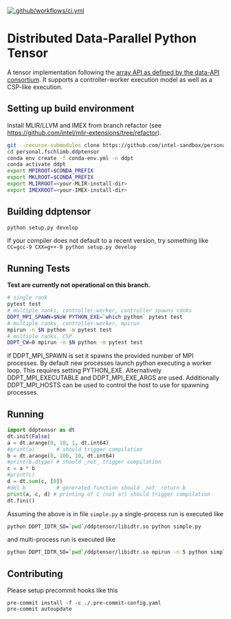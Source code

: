 [![.github/workflows/ci.yml](https://github.com/intel-sandbox/personal.fschlimb.ddptensor/actions/workflows/ci.yml/badge.svg)](https://github.com/intel-sandbox/personal.fschlimb.ddptensor/actions/workflows/ci.yml)
# Distributed Data-Parallel Python Tensor
A tensor implementation following the [array API as defined by the data-API consortium](https://data-apis.org/array-api/latest/index.html).
It supports a controller-worker execution model as well as a CSP-like execution.

## Setting up build environment
Install MLIR/LLVM and IMEX from branch refactor (see https://github.com/intel/mlir-extensions/tree/refactor).
```bash
git --recurse-submodules clone https://github.com/intel-sandbox/personal.fschlimb.ddptensor
cd personal.fschlimb.ddptensor
conda env create -f conda-env.yml -n ddpt
conda activate ddpt
export MPIROOT=$CONDA_PREFIX
export MKLROOT=$CONDA_PREFIX
export MLIRROOT=<your-MLIR-install-dir>
export IMEXROOT=<your-IMEX-install-dir>
```
## Building ddptensor
```bash
python setup.py develop
```
If your compiler does not default to a recent version, try something like `CC=gcc-9 CXX=g++-9 python setup.py develop`

## Running Tests
__Test are currently not operational on this branch.__

```bash
# single rank
pytest test
# multiple ranks, controller-worker, controller spawns ranks
DDPT_MPI_SPAWN=$NoW PYTHON_EXE=`which python` pytest test
# multiple ranks, controller-worker, mpirun
mpirun -n $N python -m pytest test
# multiple ranks, CSP
DDPT_CW=0 mpirun -n $N python -m pytest test
```

If DDPT_MPI_SPAWN is set it spawns the provided number of MPI processes.
By default new processes launch python executing a worker loop.
This requires setting PYTHON_EXE.
Alternatively DDPT_MPI_EXECUTABLE and DDPT_MPI_EXE_ARGS are used.
Additionally DDPT_MPI_HOSTS can be used to control the host to use for spawning processes.

## Running
```python
import ddptensor as dt
dt.init(False)
a = dt.arange(0, 10, 1, dt.int64)
#print(a)       # should trigger compilation
b = dt.arange(0, 100, 10, dt.int64)
#print(b.dtype) # should _not_ trigger compilation
c = a * b
#print(c)
d = dt.sum(c, [0])
#del b          # generated function should _not_ return b
print(a, c, d) # printing of c (not a!) should trigger compilation
dt.fini()
```
Assuming the above is in file `simple.py` a single-process run is executed like
```bash
python DDPT_IDTR_SO=`pwd`/ddptensor/libidtr.so python simple.py
```
and multi-process run is executed like
```bash
python DDPT_IDTR_SO=`pwd`/ddptensor/libidtr.so mpirun -n 5 python simple.py
```

## Contributing
Please setup precommit hooks like this
```
pre-commit install -f -c ./.pre-commit-config.yaml
pre-commit autoupdate
```
